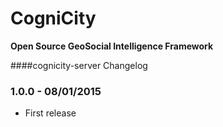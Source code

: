 CogniCity
===========
**Open Source GeoSocial Intelligence Framework**

####cognicity-server Changelog

### 1.0.0 - 08/01/2015
* First release

